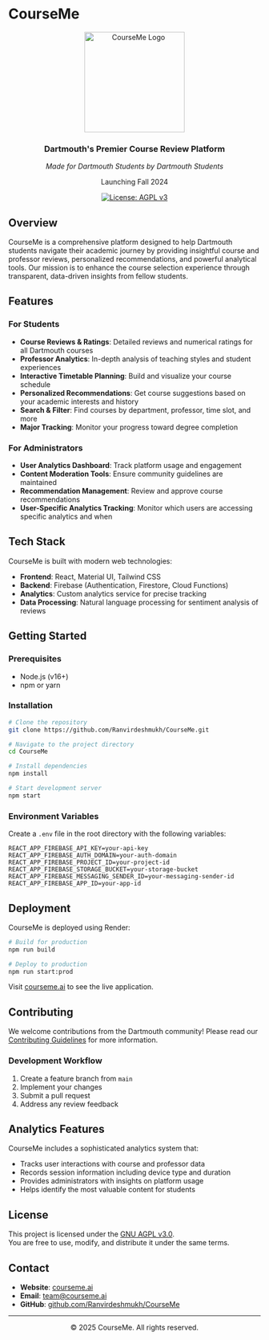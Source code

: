 
# CourseMe

<div align="center">
  <img src="public/logo.png" alt="CourseMe Logo" width="200"/>
  <h3>Dartmouth's Premier Course Review Platform</h3>
  <p><em>Made for Dartmouth Students by Dartmouth Students</em></p>
  <p>Launching Fall 2024</p>
  
  [![License: AGPL v3](https://img.shields.io/badge/License-AGPL%20v3-blue.svg)](https://www.gnu.org/licenses/agpl-3.0)
</div>

## Overview

CourseMe is a comprehensive platform designed to help Dartmouth students navigate their academic journey by providing insightful course and professor reviews, personalized recommendations, and powerful analytical tools. Our mission is to enhance the course selection experience through transparent, data-driven insights from fellow students.

## Features

### For Students

- **Course Reviews & Ratings**: Detailed reviews and numerical ratings for all Dartmouth courses
- **Professor Analytics**: In-depth analysis of teaching styles and student experiences
- **Interactive Timetable Planning**: Build and visualize your course schedule
- **Personalized Recommendations**: Get course suggestions based on your academic interests and history
- **Search & Filter**: Find courses by department, professor, time slot, and more
- **Major Tracking**: Monitor your progress toward degree completion

### For Administrators

- **User Analytics Dashboard**: Track platform usage and engagement
- **Content Moderation Tools**: Ensure community guidelines are maintained
- **Recommendation Management**: Review and approve course recommendations
- **User-Specific Analytics Tracking**: Monitor which users are accessing specific analytics and when

## Tech Stack

CourseMe is built with modern web technologies:

- **Frontend**: React, Material UI, Tailwind CSS
- **Backend**: Firebase (Authentication, Firestore, Cloud Functions)
- **Analytics**: Custom analytics service for precise tracking
- **Data Processing**: Natural language processing for sentiment analysis of reviews

## Getting Started

### Prerequisites

- Node.js (v16+)
- npm or yarn

### Installation

```bash
# Clone the repository
git clone https://github.com/Ranvirdeshmukh/CourseMe.git

# Navigate to the project directory
cd CourseMe

# Install dependencies
npm install

# Start development server
npm start
```

### Environment Variables

Create a `.env` file in the root directory with the following variables:

```
REACT_APP_FIREBASE_API_KEY=your-api-key
REACT_APP_FIREBASE_AUTH_DOMAIN=your-auth-domain
REACT_APP_FIREBASE_PROJECT_ID=your-project-id
REACT_APP_FIREBASE_STORAGE_BUCKET=your-storage-bucket
REACT_APP_FIREBASE_MESSAGING_SENDER_ID=your-messaging-sender-id
REACT_APP_FIREBASE_APP_ID=your-app-id
```

## Deployment

CourseMe is deployed using Render:

```bash
# Build for production
npm run build

# Deploy to production
npm run start:prod
```

Visit [courseme.ai](https://courseme.ai) to see the live application.

## Contributing

We welcome contributions from the Dartmouth community! Please read our [Contributing Guidelines](./CONTRIBUTING.md) for more information.

### Development Workflow

1. Create a feature branch from `main`
2. Implement your changes
3. Submit a pull request
4. Address any review feedback

## Analytics Features

CourseMe includes a sophisticated analytics system that:

- Tracks user interactions with course and professor data
- Records session information including device type and duration
- Provides administrators with insights on platform usage
- Helps identify the most valuable content for students

## License

This project is licensed under the [GNU AGPL v3.0](./LICENSE).  
You are free to use, modify, and distribute it under the same terms.

## Contact

- **Website**: [courseme.ai](https://courseme.ai)
- **Email**: team@courseme.ai
- **GitHub**: [github.com/Ranvirdeshmukh/CourseMe](https://github.com/Ranvirdeshmukh/CourseMe)

---

<p align="center">© 2025 CourseMe. All rights reserved.</p>
